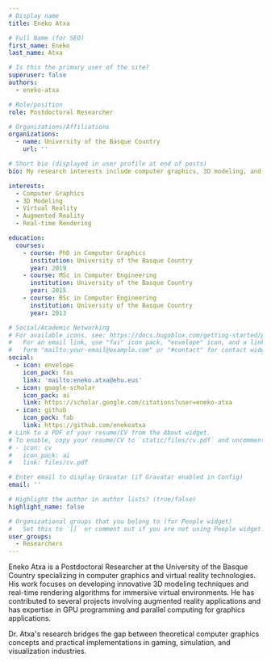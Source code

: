 ```yaml
---
# Display name
title: Eneko Atxa

# Full Name (for SEO)
first_name: Eneko
last_name: Atxa

# Is this the primary user of the site?
superuser: false
authors:
  - eneko-atxa

# Role/position
role: Postdoctoral Researcher

# Organizations/Affiliations
organizations:
  - name: University of the Basque Country
    url: ''

# Short bio (displayed in user profile at end of posts)
bio: My research interests include computer graphics, 3D modeling, and virtual reality applications.

interests:
  - Computer Graphics
  - 3D Modeling
  - Virtual Reality
  - Augmented Reality
  - Real-time Rendering

education:
  courses:
    - course: PhD in Computer Graphics
      institution: University of the Basque Country
      year: 2019
    - course: MSc in Computer Engineering
      institution: University of the Basque Country
      year: 2015
    - course: BSc in Computer Engineering
      institution: University of the Basque Country
      year: 2013

# Social/Academic Networking
# For available icons, see: https://docs.hugoblox.com/getting-started/page-builder/#icons
#   For an email link, use "fas" icon pack, "envelope" icon, and a link in the
#   form "mailto:your-email@example.com" or "#contact" for contact widget.
social:
  - icon: envelope
    icon_pack: fas
    link: 'mailto:eneko.atxa@ehu.eus'
  - icon: google-scholar
    icon_pack: ai
    link: https://scholar.google.com/citations?user=eneko-atxa
  - icon: github
    icon_pack: fab
    link: https://github.com/enekoatxa
# Link to a PDF of your resume/CV from the About widget.
# To enable, copy your resume/CV to `static/files/cv.pdf` and uncomment the lines below.
# - icon: cv
#   icon_pack: ai
#   link: files/cv.pdf

# Enter email to display Gravatar (if Gravatar enabled in Config)
email: ''

# Highlight the author in author lists? (true/false)
highlight_name: false

# Organizational groups that you belong to (for People widget)
#   Set this to `[]` or comment out if you are not using People widget.
user_groups:
  - Researchers
---
```


Eneko Atxa is a Postdoctoral Researcher at the University of the Basque Country specializing in computer graphics and virtual reality technologies. His work focuses on developing innovative 3D modeling techniques and real-time rendering algorithms for immersive virtual environments. He has contributed to several projects involving augmented reality applications and has expertise in GPU programming and parallel computing for graphics applications.

Dr. Atxa's research bridges the gap between theoretical computer graphics concepts and practical implementations in gaming, simulation, and visualization industries.
